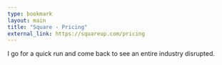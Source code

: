 ```yaml
---
type: bookmark
layout: main
title: "Square - Pricing"
external_link: https://squareup.com/pricing
---
```

I go for a quick run and come back to see an entire industry disrupted.

